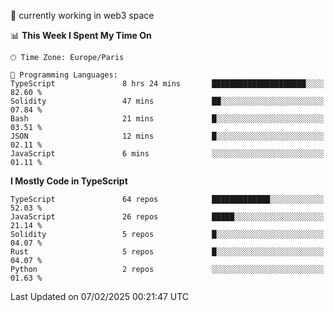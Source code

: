 🔭 currently working in web3 space

<!--START_SECTION:waka-->
📊 **This Week I Spent My Time On** 

```text
🕑︎ Time Zone: Europe/Paris

💬 Programming Languages: 
TypeScript               8 hrs 24 mins       █████████████████████░░░░   82.60 % 
Solidity                 47 mins             ██░░░░░░░░░░░░░░░░░░░░░░░   07.84 % 
Bash                     21 mins             █░░░░░░░░░░░░░░░░░░░░░░░░   03.51 % 
JSON                     12 mins             █░░░░░░░░░░░░░░░░░░░░░░░░   02.11 % 
JavaScript               6 mins              ░░░░░░░░░░░░░░░░░░░░░░░░░   01.11 % 
```

**I Mostly Code in TypeScript** 

```text
TypeScript               64 repos            █████████████░░░░░░░░░░░░   52.03 % 
JavaScript               26 repos            █████░░░░░░░░░░░░░░░░░░░░   21.14 % 
Solidity                 5 repos             █░░░░░░░░░░░░░░░░░░░░░░░░   04.07 % 
Rust                     5 repos             █░░░░░░░░░░░░░░░░░░░░░░░░   04.07 % 
Python                   2 repos             ░░░░░░░░░░░░░░░░░░░░░░░░░   01.63 % 
```




 Last Updated on 07/02/2025 00:21:47 UTC
<!--END_SECTION:waka-->
